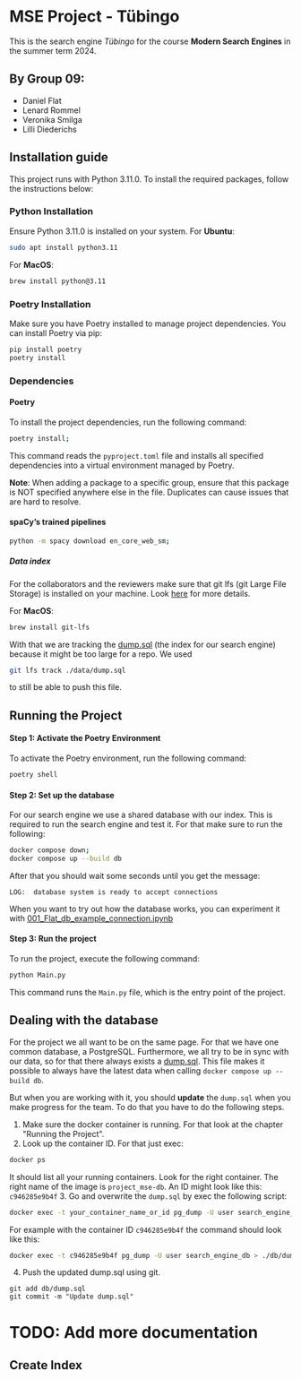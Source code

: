# MSE Project - Tübingo
This is the search engine *Tübingo* for the course **Modern Search Engines** in the summer term 2024.

## By Group 09:
 - Daniel Flat
 - Lenard Rommel
 - Veronika Smilga
 - Lilli Diederichs

## Installation guide
This project runs with Python 3.11.0. To install the required packages, follow the instructions below:

### Python Installation
Ensure Python 3.11.0 is installed on your system.
For **Ubuntu**:
```bash 
sudo apt install python3.11
```
For **MacOS**:
```bash
brew install python@3.11
```
### Poetry Installation
Make sure you have Poetry installed to manage project dependencies. You can install Poetry via pip:
```bash
pip install poetry
poetry install
```

### Dependencies
#### Poetry
To install the project dependencies, run the following command:
```bash
poetry install;
```
This command reads the `pyproject.toml` file and installs all specified dependencies into a virtual environment managed by Poetry.

**Note**: When adding a package to a specific group, ensure that this package is NOT specified anywhere else in the file. Duplicates can cause issues that are hard to resolve.

#### spaCy’s trained pipelines

```bash
python -m spacy download en_core_web_sm;
```

##### Data index
For the collaborators and the reviewers make sure that git lfs (git Large File Storage) is installed on your machine.
Look [here](https://docs.github.com/en/repositories/working-with-files/managing-large-files/installing-git-large-file-storage) for more details.

For **MacOS**:
```bash
brew install git-lfs
```
With that we are tracking the [dump.sql](/db/dump.sql) (the index for our search engine) because it might be too large for a repo. 
We used
```bash
git lfs track ./data/dump.sql
```
to still be able to push this file.

## Running the Project
#### Step 1: Activate the Poetry Environment
To activate the Poetry environment, run the following command:
```bash
poetry shell
```

#### Step 2: Set up the database
For our search engine we use a shared database with our index. This is required
to run the search engine and test it. 
For that make sure to run the following:
```bash
docker compose down;
docker compose up --build db
```
After that you should wait some seconds until you get the message:

```vbnet
LOG:  database system is ready to accept connections
```

When you want to try out how the database works, you can experiment it with [001_Flat_db_example_connection.ipynb](exp/001_Flat_db_example_connection.ipynb)

#### Step 3: Run the project
To run the project, execute the following command:
```bash
python Main.py
```
This command runs the `Main.py` file, which is the entry point of the project.


## Dealing with the database 

For the project we all want to be on the same page. For that we have one common database, a PostgreSQL.
Furthermore, we all try to be in sync with our data, so for that there always exists a [dump.sql](./db/dump.sql).
This file makes it possible to always have the latest data when calling `docker compose up --build db`.

But when you are working with it, you should **update** the `dump.sql` when you make progress for the team. To do that you have to do the following steps.

1. Make sure the docker container is running. For that look at the chapter "Running the Project".
2. Look up the container ID. For that just exec:
```bash
docker ps
```
It should list all your running containers. Look for the right container. The right name of the image is `project_mse-db`.
An ID might look like this: `c946285e9b4f`
3. Go and overwrite the `dump.sql` by exec the following script:
```bash
docker exec -t your_container_name_or_id pg_dump -U user search_engine_db > ./db/dump.sql
```
For example with the container ID `c946285e9b4f` the command should look like this:
```bash
docker exec -t c946285e9b4f pg_dump -U user search_engine_db > ./db/dump.sql
```
4. Push the updated dump.sql using git.
```
git add db/dump.sql
git commit -m "Update dump.sql"
```

# TODO: Add more documentation

## Create Index






